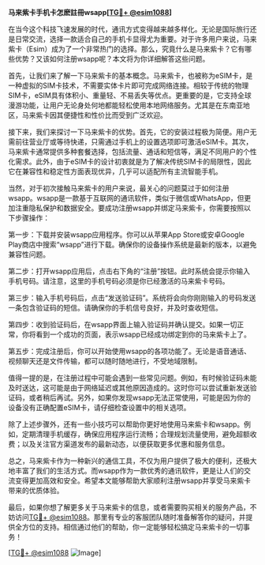 **马来紫卡手机卡怎麽註冊wsapp[[TG💪+ @esim1088](https://t.me/s/esim1088)]**

在当今这个科技飞速发展的时代，通讯方式变得越来越多样化。无论是国际旅行还是日常交流，选择一款适合自己的手机卡显得尤为重要。对于许多用户来说，马来紫卡（Esim）成为了一个非常热门的选择。那么，究竟什么是马来紫卡？它有哪些优势？又该如何注册wsapp呢？本文将为你详细解答这些问题。

首先，让我们来了解一下马来紫卡的基本概念。马来紫卡，也被称为eSIM卡，是一种虚拟的SIM卡技术，不需要实体卡片即可完成网络连接。相较于传统的物理SIM卡，eSIM具有体积小、重量轻、不易丢失等优点。更重要的是，它支持全球漫游功能，让用户无论身处何地都能轻松使用本地网络服务。尤其是在东南亚地区，马来紫卡因其便捷性和性价比而受到广泛欢迎。

接下来，我们来探讨一下马来紫卡的优势。首先，它的安装过程极为简便。用户无需前往营业厅或等待快递，只需通过手机上的设置选项即可激活eSIM卡。其次，马来紫卡通常提供多种套餐选择，包括流量、通话和短信等，满足不同用户的个性化需求。此外，由于eSIM卡的设计初衷就是为了解决传统SIM卡的局限性，因此它在兼容性和稳定性方面表现优异，几乎可以适配所有主流智能手机。

当然，对于初次接触马来紫卡的用户来说，最关心的问题莫过于如何注册wsapp。wsapp是一款基于互联网的通讯软件，类似于微信或WhatsApp，但更加注重隐私保护和数据安全。要成功注册wsapp并绑定马来紫卡，你需要按照以下步骤操作：

第一步：下载并安装wsapp应用程序。你可以从苹果App Store或安卓Google Play商店中搜索“wsapp”进行下载。确保你的设备操作系统是最新的版本，以避免兼容性问题。

第二步：打开wsapp应用后，点击右下角的“注册”按钮。此时系统会提示你输入手机号码。请注意，这里的手机号码必须是你已经激活的马来紫卡号码。

第三步：输入手机号码后，点击“发送验证码”。系统将会向你刚刚输入的号码发送一条包含验证码的短信。请确保你的手机信号良好，并及时查收短信。

第四步：收到验证码后，在wsapp界面上输入验证码并确认提交。如果一切正常，你将看到一个成功的页面，表示wsapp已经成功绑定到你的马来紫卡上了。

第五步：完成注册后，你可以开始使用wsapp的各项功能了。无论是语音通话、视频聊天还是文件传输，都可以随时随地进行，不受地域限制。

值得一提的是，在注册过程中可能会遇到一些常见问题。例如，有时候验证码未能及时送达，这可能是由于网络延迟或其他原因造成的。这时你可以尝试重新发送验证码，或者稍后再试。另外，如果你发现wsapp无法正常使用，可能是因为你的设备没有正确配置eSIM卡，请仔细检查设置中的相关选项。

除了上述步骤外，还有一些小技巧可以帮助你更好地使用马来紫卡和wsapp。例如，定期清理手机缓存，确保应用程序运行流畅；合理规划流量使用，避免超额收费；以及关注官方渠道发布的最新动态，以便获取更多优惠和服务信息。

总之，马来紫卡作为一种新兴的通信工具，不仅为用户提供了极大的便利，还极大地丰富了我们的生活方式。而wsapp作为一款优秀的通讯软件，更是让人们的交流变得更加高效和安全。希望本文能够帮助大家顺利注册wsapp并享受马来紫卡带来的优质体验。

最后，如果你想了解更多关于马来紫卡的信息，或者需要购买相关的服务产品，不妨访问[TG💪+ @esim1088](https://t.me/s/esim1088)。那里有专业的客服团队随时准备解答你的疑问，并提供全方位的支持。相信通过他们的帮助，你一定能够轻松搞定马来紫卡的一切事务！

[[TG💪+ @esim1088](https://t.me/s/esim1088) ![Image](https://i.postimg.cc/4NQfJmqS/Snipaste-2025-05-13-00-14-12.png)]